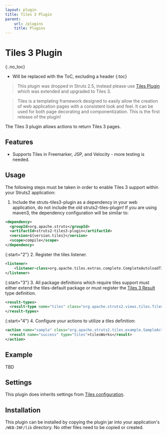 ```yaml
---
layout: plugin
title: Tiles 3 Plugin
parent:
    url: /plugins
    title: Plugins
---
```


# Tiles 3 Plugin
{:.no_toc}

* Will be replaced with the ToC, excluding a header
{:toc}

> This plugin was dropped in Struts 2.5, instead please use [Tiles Plugin](../tiles) which was extended and upgraded to Tiles 3.

> Tiles is a templating framework designed to easily allow the creation of web application pages with a consistent look 
> and feel. It can be used for both page decorating and componentization. This is the first release of the plugin!

The Tiles 3 plugin allows actions to return Tiles 3 pages.

## Features

+ Supports Tiles in Freemarker, JSP, and Velocity - more testing is needed.

## Usage

The following steps must be taken in order to enable Tiles 3 support within your Struts2 application:

1. Include the struts-tiles3-plugin as a dependency in your web application, do not include the old struts2-tiles-plugin! If you are using maven3, the dependency configuration will be similar to:


```xml
<dependency>
  <groupId>org.apache.struts</groupId>
  <artifactId>struts2-tiles3-plugin</artifactId>
  <version>${version.tiles}</version>
  <scope>compile</scope>
</dependency>

```

{:start="2"}
2. Register the tiles listener.


```xml
<listener>
    <listener-class>org.apache.tiles.extras.complete.CompleteAutoloadTilesListener</listener-class>
</listener>

```

{:start="3"}
3. All package definitions which require tiles support must either extend the tiles-default package or must register the [Tiles 3 Result](https://cwiki.apache.org/confluence/pages/createpage.action?spaceKey=WW&title=Tiles+3+Result&linkCreation=true&fromPageId=30750969) type definition.


```xml
<result-types>
  <result-type name="tiles" class="org.apache.struts2.views.tiles.TilesResult"/>
</result-types>

```

{:start="4"}
4. Configure your actions to utilize a tiles definition:


```xml
<action name="sample" class="org.apache.struts2.tiles.example.SampleAction" >
  <result name="success" type="tiles">tilesWorks</result>
</action>

```

## Example

TBD

## Settings

This plugin does inherits settings from [Tiles configuration](http://tiles.apache.org/config-reference).

## Installation

This plugin can be installed by copying the plugin jar into your application's `/WEB-INF/lib` directory. No other files need to be copied or created.
